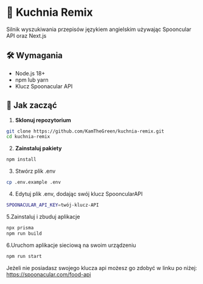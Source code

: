 # 🍳 Kuchnia Remix

Silnik wyszukiwania przepisów językiem angielskim używając Spooncular API oraz Next.js

## 🛠 Wymagania

- Node.js 18+
- npm lub yarn
- Klucz Spoonacular API

## 🚀 Jak zacząć

1. **Sklonuj repozytorium**

```bash
git clone https://github.com/KamTheGreen/kuchnia-remix.git
cd kuchnia-remix
```

2. **Zainstaluj pakiety**
```bash
npm install

```

3. Stwórz plik .env
```bash
cp .env.example .env
```

4. Edytuj plik .env, dodając swój klucz SpooncularAPI
```bash
SPOONACULAR_API_KEY=twój-klucz-API
```
5.Zainstaluj i zbuduj aplikacje
```bash
npx prisma
npm run build
```
6.Uruchom aplikacje sieciową na swoim urządzeniu
```bash
npm run start
```
Jeżeli nie posiadasz swojego klucza api możesz go zdobyć w linku po niżej:
https://spoonacular.com/food-api